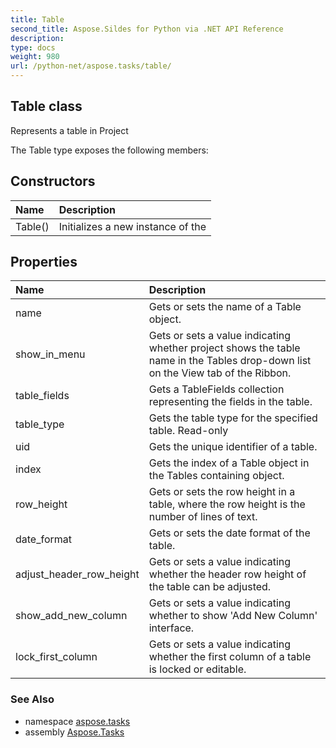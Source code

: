 ```yaml
---
title: Table
second_title: Aspose.Sildes for Python via .NET API Reference
description: 
type: docs
weight: 980
url: /python-net/aspose.tasks/table/
---
```


## Table class

Represents a table in Project

The Table type exposes the following members:
## Constructors
| Name | Description |
| :- | :- |
|Table()|Initializes a new instance of the|
## Properties
| Name | Description |
| :- | :- |
|name|Gets or sets the name of a Table object.|
|show_in_menu|Gets or sets a value indicating whether project shows the table name in the Tables drop-down list on the View tab of the Ribbon.|
|table_fields|Gets a TableFields collection representing the fields in the table.|
|table_type|Gets the table type for the specified table. Read-only|
|uid|Gets the unique identifier of a table.|
|index|Gets the index of a Table object in the Tables containing object.|
|row_height|Gets or sets the row height in a table, where the row height is the number of lines of text.|
|date_format|Gets or sets the date format of the table.|
|adjust_header_row_height|Gets or sets a value indicating whether the header row height of the table can be adjusted.|
|show_add_new_column|Gets or sets a value indicating whether to show 'Add New Column' interface.|
|lock_first_column|Gets or sets a value indicating whether the first column of a table is locked or editable.|

### See Also

* namespace [aspose.tasks](/tasks/python-net/aspose.tasks/)
* assembly [Aspose.Tasks](/tasks/python-net/)

